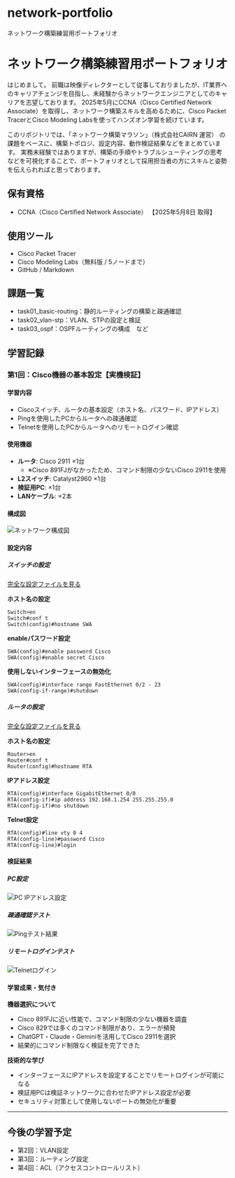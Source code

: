 # network-portfolio
ネットワーク構築練習用ポートフォリオ
# ネットワーク構築練習用ポートフォリオ

はじめまして。 前職は映像ディレクターとして従事しておりましたが、IT業界へのキャリアチェンジを目指し、未経験からネットワークエンジニアとしてのキャリアを志望しております。 
2025年5月にCCNA（Cisco Certified Network Associate）を取得し、ネットワーク構築スキルを高めるために、Cisco Packet TracerとCisco Modeling Labsを使ってハンズオン学習を続けています。 

このリポジトリでは、「ネットワーク構築マラソン」（株式会社CAIRN 運営） の課題をベースに、構築トポロジ、設定内容、動作検証結果などをまとめています。
実務未経験ではありますが、構築の手順やトラブルシューティングの思考などを可視化することで、ポートフォリオとして採用担当者の方にスキルと姿勢を伝えられればと思っております。

## 保有資格
- CCNA（Cisco Certified Network Associate） 【2025年5月8日 取得】

## 使用ツール
- Cisco Packet Tracer
- Cisco Modeling Labs（無料版 / 5ノードまで）
- GitHub / Markdown

## 課題一覧
- task01_basic-routing：静的ルーティングの構築と疎通確認
- task02_vlan-stp：VLAN、STPの設定と検証
- task03_ospf：OSPFルーティングの構成　など

## 学習記録

### 第1回：Cisco機器の基本設定【実機検証】

#### 学習内容
- Ciscoスイッチ、ルータの基本設定（ホスト名、パスワード、IPアドレス）  
- Pingを使用したPCからルータへの疎通確認
- Telnetを使用したPCからルータへのリモートログイン確認

#### 使用機器
- **ルータ**: Cisco 2911 ×1台
  - ※Cisco 891FJがなかったため、コマンド制限の少ないCisco 2911を使用
- **L2スイッチ**: Catalyst2960 ×1台
- **検証用PC**: ×1台
- **LANケーブル**: ×2本

#### 構成図
![ネットワーク構成図](images/session01/network-diagram.png)

#### 設定内容

##### スイッチの設定
[完全な設定ファイルを見る](configs/session01/switch-config.txt)

**ホスト名の設定**
```
Switch>en
Switch#conf t
Switch(config)#hostname SWA
```

**enableパスワード設定**
```
SWA(config)#enable password Cisco
SWA(config)#enable secret Cisco
```

**使用しないインターフェースの無効化**
```
SWA(config)#interface range FastEthernet 0/2 - 23
SWA(config-if-range)#shutdown
```

##### ルータの設定  
[完全な設定ファイルを見る](configs/session01/router-config.txt)

**ホスト名の設定**
```
Router>en
Router#conf t
Router(config)#hostname RTA
```

**IPアドレス設定**
```
RTA(config)#interface GigabitEthernet 0/0
RTA(config-if)#ip address 192.168.1.254 255.255.255.0
RTA(config-if)#no shutdown
```

**Telnet設定**
```
RTA(config)#line vty 0 4
RTA(config-line)#password Cisco
RTA(config-line)#login
```

#### 検証結果

##### PC設定
![PC IPアドレス設定](images/session01/pc-ip-config.png)

##### 疎通確認テスト
![Pingテスト結果](images/session01/ping-test.png)

##### リモートログインテスト
![Telnetログイン](images/session01/telnet-test.png)

#### 学習成果・気付き

**機器選択について**
- Cisco 891FJに近い性能で、コマンド制限の少ない機器を調査
- Cisco 829では多くのコマンド制限があり、エラーが頻発
- ChatGPT・Claude・Geminiを活用してCisco 2911を選択
- 結果的にコマンド制限なく検証を完了できた

**技術的な学び**
- インターフェースにIPアドレスを設定することでリモートログインが可能になる
- 検証用PCは検証ネットワークに合わせたIPアドレス設定が必要
- セキュリティ対策として使用しないポートの無効化が重要

---

## 今後の学習予定
- 第2回：VLAN設定
- 第3回：ルーティング設定
- 第4回：ACL（アクセスコントロールリスト）
